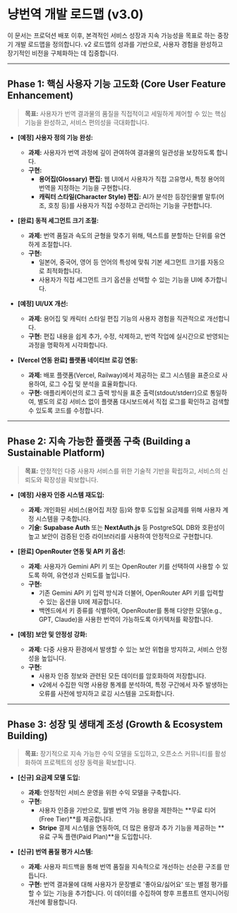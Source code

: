 # 냥번역 개발 로드맵 (v3.0)

이 문서는 프로덕션 배포 이후, 본격적인 서비스 성장과 지속 가능성을 목표로 하는 중장기 개발 로드맵을 정의합니다. v2 로드맵의 성과를 기반으로, 사용자 경험을 완성하고 장기적인 비전을 구체화하는 데 집중합니다.

---

## **Phase 1: 핵심 사용자 기능 고도화 (Core User Feature Enhancement)**

> **목표:** 사용자가 번역 결과물의 품질을 직접적이고 세밀하게 제어할 수 있는 핵심 기능을 완성하고, 서비스 편의성을 극대화합니다.

-   **[예정] 사용자 정의 기능 완성:**
    -   **과제:** 사용자가 번역 과정에 깊이 관여하여 결과물의 일관성을 보장하도록 합니다.
    -   **구현:**
        -   **용어집(Glossary) 편집:** 웹 UI에서 사용자가 직접 고유명사, 특정 용어의 번역을 지정하는 기능을 구현합니다.
        -   **캐릭터 스타일(Character Style) 편집:** AI가 분석한 등장인물별 말투(어조, 호칭 등)를 사용자가 직접 수정하고 관리하는 기능을 구현합니다.

-   **[완료] 동적 세그먼트 크기 조절:**
    -   **과제:** 번역 품질과 속도의 균형을 맞추기 위해, 텍스트를 분할하는 단위를 유연하게 조절합니다.
    -   **구현:**
        -   일본어, 중국어, 영어 등 언어의 특성에 맞춰 기본 세그먼트 크기를 자동으로 최적화합니다.
        -   사용자가 직접 세그먼트 크기 옵션을 선택할 수 있는 기능을 UI에 추가합니다.
        
-   **[예정] UI/UX 개선:**
    -   **과제:** 용어집 및 캐릭터 스타일 편집 기능의 사용자 경험을 직관적으로 개선합니다.
    -   **구현:** 편집 내용을 쉽게 추가, 수정, 삭제하고, 번역 작업에 실시간으로 반영되는 과정을 명확하게 시각화합니다.

-   **[Vercel 연동 완료] 플랫폼 네이티브 로깅 연동:**
    -   **과제:** 배포 플랫폼(Vercel, Railway)에서 제공하는 로그 시스템을 표준으로 사용하여, 로그 수집 및 분석을 효율화합니다.
    -   **구현:** 애플리케이션의 로그 출력 방식을 표준 출력(stdout/stderr)으로 통일하여, 별도의 로깅 서비스 없이 플랫폼 대시보드에서 직접 로그를 확인하고 검색할 수 있도록 코드를 수정합니다.


---

## **Phase 2: 지속 가능한 플랫폼 구축 (Building a Sustainable Platform)**

> **목표:** 안정적인 다중 사용자 서비스를 위한 기술적 기반을 확립하고, 서비스의 신뢰도와 확장성을 확보합니다.

-   **[예정] 사용자 인증 시스템 재도입:**
    -   **과제:** 개인화된 서비스(용어집 저장 등)와 향후 도입될 요금제를 위해 사용자 계정 시스템을 구축합니다.
    -   **기술:** **Supabase Auth** 또는 **NextAuth.js** 등 PostgreSQL DB와 호환성이 높고 보안이 검증된 인증 라이브러리를 사용하여 안정적으로 구현합니다.

-   **[완료] OpenRouter 연동 및 API 키 옵션:**
    -   **과제:** 사용자가 Gemini API 키 또는 OpenRouter 키를 선택하여 사용할 수 있도록 하여, 유연성과 신뢰도를 높입니다.
    -   **구현:**
        -   기존 Gemini API 키 입력 방식과 더불어, OpenRouter API 키를 입력할 수 있는 옵션을 UI에 제공합니다.
        -   백엔드에서 키 종류를 식별하여, OpenRouter를 통해 다양한 모델(e.g., GPT, Claude)을 사용한 번역이 가능하도록 아키텍처를 확장합니다.

-   **[예정] 보안 및 안정성 강화:**
    -   **과제:** 다중 사용자 환경에서 발생할 수 있는 보안 위협을 방지하고, 서비스 안정성을 높입니다.
    -   **구현:**
        -   사용자 인증 정보와 관련된 모든 데이터를 암호화하여 저장합니다.
        -   v2에서 수집한 익명 사용량 통계를 분석하여, 특정 구간에서 자주 발생하는 오류를 사전에 방지하고 로깅 시스템을 고도화합니다.

---

## **Phase 3: 성장 및 생태계 조성 (Growth & Ecosystem Building)**

> **목표:** 장기적으로 지속 가능한 수익 모델을 도입하고, 오픈소스 커뮤니티를 활성화하여 프로젝트의 성장 동력을 확보합니다.

-   **[신규] 요금제 모델 도입:**
    -   **과제:** 안정적인 서비스 운영을 위한 수익 모델을 구축합니다.
    -   **구현:**
        -   사용자 인증을 기반으로, 월별 번역 가능 용량을 제한하는 **무료 티어(Free Tier)**를 제공합니다.
        -   **Stripe** 결제 시스템을 연동하여, 더 많은 용량과 추가 기능을 제공하는 **유료 구독 플랜(Paid Plan)**을 도입합니다.

-   **[신규] 번역 품질 평가 시스템:**
    -   **과제:** 사용자 피드백을 통해 번역 품질을 지속적으로 개선하는 선순환 구조를 만듭니다.
    -   **구현:** 번역 결과물에 대해 사용자가 문장별로 '좋아요/싫어요' 또는 별점 평가를 할 수 있는 기능을 추가합니다. 이 데이터를 수집하여 향후 프롬프트 엔지니어링 개선에 활용합니다.


